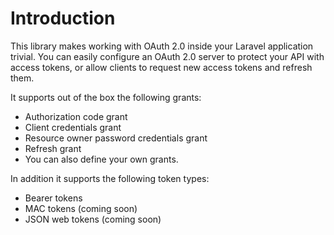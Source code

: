 # Introduction

This library makes working with OAuth 2.0 inside your Laravel application trivial. You can easily configure an OAuth 2.0 server to protect your API with access tokens, or allow clients to request new access tokens and refresh them.

It supports out of the box the following grants:

- Authorization code grant
- Client credentials grant
- Resource owner password credentials grant
- Refresh grant
- You can also define your own grants.

In addition it supports the following token types:

- Bearer tokens
- MAC tokens (coming soon)
- JSON web tokens (coming soon)
